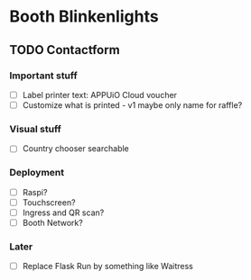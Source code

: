 # Booth Blinkenlights

## TODO Contactform

### Important stuff

* [ ] Label printer text: APPUiO Cloud voucher
* [ ] Customize what is printed - v1 maybe only name for raffle?

### Visual stuff

* [ ] Country chooser searchable

### Deployment

* [ ] Raspi?
* [ ] Touchscreen?
* [ ] Ingress and QR scan?
* [ ] Booth Network?

### Later

* [ ] Replace Flask Run by something like Waitress
